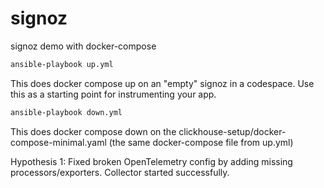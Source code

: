 # signoz
signoz demo with docker-compose 

```bash
ansible-playbook up.yml
```

This does docker compose up on an "empty" signoz in a codespace. Use this as a starting point for instrumenting your app.

```bash
ansible-playbook down.yml
```

This does docker compose down on the clickhouse-setup/docker-compose-minimal.yaml (the same docker-compose file from up.yml)

Hypothesis 1: Fixed broken OpenTelemetry config by adding missing processors/exporters. Collector started successfully.
